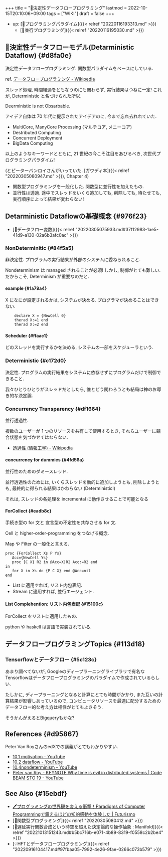 +++
title = "📝決定性データフロープログラミング"
lastmod = 2022-10-15T20:10:06+09:00
tags = ["WIKI"]
draft = false
+++

-   up: [📁プログラミングパラダイム]({{< relref "20220116193313.md" >}})
    -   [📁並行プログラミング]({{< relref "20220116195030.md" >}})


## 📝決定性データフローモデル(Detarministic Dataflow) {#d8fa0e}

決定性データフロープログラミング. 関数型パラダイムをべースにしている.

ref. [データフロープログラミング - Wikipedia](http://ja.wikipedia.org/wiki/%E3%83%87%E3%83%BC%E3%82%BF%E3%83%95%E3%83%AD%E3%83%BC%E3%83%97%E3%83%AD%E3%82%B0%E3%83%A9%E3%83%9F%E3%83%B3%E3%82%B0)

スレッド処理, 時間経過をともなうのにも関わらず, 実行結果はつねに一定! これが, Deterministic と名づけられた所以.

Deerministic is not Obsarbable.

アイデア自体は 70 年代に提示されたアイデアのに, 今まで忘れ去れれていた.

-   MultiCore, ManyCore Processing (マルチコア, メニーコア)
-   Destributed Computing
-   Concurrent Deployment
-   BigData Computing

以上のようなキーワードとともに, 21 世紀の今こそ注目をあびるべき, 次世代プログラミングパラダイム!

(とピーターバンロイさんがいっていた. [ガウディ本]({{< relref "20220305080947.md" >}}), Chapter 4)

-   関数型プログラミングを一般化した. 関数型に並行性を加えたもの.
-   並行性は透過. 途中でスレッドをいくら追加しても, 削除しても, 待たせても, 実行順序によって結果が変わらない!


## Detarministic Dataflowの基礎概念 {#976f23}

-   [📝データフロー変数]({{< relref "20220305075933.md#37f12983-1ae5-41d9-a130-02a6b3afc0ac" >}})


### NonDeterminitic {#84f5a5}

非決定性. プログラムの実行結果が外部のシステムに委ねられること.

Nondeterminism は managed されることが必須! しかし, 制御がとても難しい. だからこそ, Determinism が重要なのだと.


#### example {#1a79a4}

X になにが設定されるかは, システムが決める. プログラマが決めることはできない.

```oz
    declare X = {NewCell 0}
    therad X:=1 end
    therad X:=2 end
```


#### Scheduler {#ffaac1}

どのスレッドを実行するかを決める, システムの一部をスケジューラという.


### Deterministic {#c172d0}

決定性. プログラムの実行結果をシステムに依存せずにプログラムだけで制御できること.

我々ひとりひとりがスレッドだとしたら, 誰とどう関わろうとも結局は神のお導き的な決定論.


### Concurrency Transparency {#df1664}

並行透過性.

複数のユーザーが 1 つのリソースを共有して使用するとき, それらユーザーに競合状態を気づかせてはならない.

-   [透過性 (情報工学) - Wikipedia](http://ja.wikipedia.org/wiki/%E9%80%8F%E9%81%8E%E6%80%A7_(%E6%83%85%E5%A0%B1%E5%B7%A5%E5%AD%A6))


#### concurrency for dummies {#4fd56a}

並行性のためのダミースレッド.

並行透過性のためには, いくらスレッドを動的に追加しようとも, 削除しようとも, 最終的に得られる結果はかわらない (Deterministic!)

それは, スレッドの各処理を incremental に動作させることで可能となる


#### ForCollect {#eadb8c}

手続き型の for 文と 宣言型の不定性を共存させる for 文.

Cell と higher-order-programming をつなげる概念.

Map や Filter の一般化と言える.

```oz
proc {ForCollect Xs P Ys}
   Acc={NewCell Ys}
   proc {C X} R2 in @Acc=X|R2 Acc:=R2 end
in
   for X in Xs do {P C X} end @Acc=nil
end
```

-   List に適用すれば, リスト内包表記.
-   Stream に適用すれば, 並行エージェント.


#### List Complehention: リスト内包表記 {#15100c}

ForCollect をリストに適用したもの.

python や haskell は言語で実装されている.


## データフロープログラミングTopics {#113d18}


### Tensorflowとデータフロー {#5c123c}

あまり調べてないが, Googleのディープラーニングライブラリで有名なTensorflowはデータフロープログラミングのパラダイムで作成されているらしい.

たしかに, ディープラーニングとなると計算にとても時間がかかり, また互いの計算結果が影響しあっているので, コンピュータリソースを最適に配分するためのデータフロー的な考え方は相性がとてもよさそう.

そうかんがえるとBigqueryもかな?


## References {#d95867}

Peter Van RoyさんのedXでの講義がとてもわかりやすい.

-   [10.1 motivation - YouTube](https://www.youtube.com/watch?v=iKRkraqx-U0&list=PLw454N-VXALSIzIe_eL5U8L4S68v2X_ak&index=119)
-   [10.2 dataflow - YouTube](https://www.youtube.com/watch?v=DUtFPo3hBd8)
-   [10.4nondeterminism - YouTube](https://www.youtube.com/watch?v=S0Bd9d-bmSY&list=PLw454N-VXALSIzIe_eL5U8L4S68v2X_ak&index=124)
-   [Peter van Roy - KEYNOTE Why time is evil in distributed systems | Code BEAM STO 19 - YouTube](https://www.youtube.com/watch?v=NBJ5SiwCNmU&t=781)


## See Also {#15ebdf}

-   [🖊プログラミングの世界観を変える衝撃！Paradigms of Computer Programmingで震えるほどの知的感動を体験した | Futurismo](https://futurismo.biz/archives/2427/)
-   [📝関数型プログラミング]({{< relref "20220305080412.md" >}})
-   [🤔遅延実行関数合成という時空を超えた決定論的な操作抽象 : Manifold]({{< relref "20221013151243.md#b5bc716b-e071-4b89-8319-f0558c2b2be4" >}})
-   [💡HFTとデータフロープログラミング]({{< relref "20220916104417.md#97fbaa05-7992-4e26-9fae-0266c073b579" >}})
